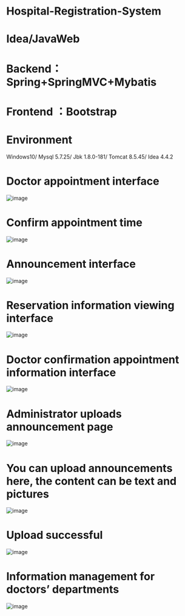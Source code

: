 # Hospital-Registration-System
# Idea/JavaWeb
# Backend：Spring+SpringMVC+Mybatis
# Frontend ：Bootstrap
# Environment
Windows10/
Mysql	5.7.25/
Jbk	1.8.0-181/
Tomcat	8.5.45/
Idea	4.4.2
# Doctor appointment interface
![image](https://github.com/hemadu/Hospital-Registration-System/assets/111234410/85b2a719-ef41-4495-9a11-6eef287bc06b)
# Confirm appointment time
![image](https://github.com/hemadu/Hospital-Registration-System/assets/111234410/944b2855-9582-4cff-afa5-57cf5d82e6ce)
# Announcement interface
![image](https://github.com/hemadu/Hospital-Registration-System/assets/111234410/452c4223-9051-4fe2-ac52-8bcc5f7b2b58)
# Reservation information viewing interface
![image](https://github.com/hemadu/Hospital-Registration-System/assets/111234410/eaf82310-d83e-4909-8a4d-d29c3ac879c8)
# Doctor confirmation appointment information interface
![image](https://github.com/hemadu/Hospital-Registration-System/assets/111234410/193df589-574f-42e3-b2e2-48514e3b5096)
# Administrator uploads announcement page
![image](https://github.com/hemadu/Hospital-Registration-System/assets/111234410/d7e80540-cb66-4eaa-8960-fe5119cc7bcb)
# You can upload announcements here, the content can be text and pictures
![image](https://github.com/hemadu/Hospital-Registration-System/assets/111234410/584c56f7-7203-4925-a334-dbfeea144c48)
# Upload successful
![image](https://github.com/hemadu/Hospital-Registration-System/assets/111234410/e1f60d3e-08d7-443f-b0d5-1d455fedf2e2)
# Information management for doctors’ departments
![image](https://github.com/hemadu/Hospital-Registration-System/assets/111234410/4f8f9537-f49f-47ab-bd92-fb5b46c09d3e)








